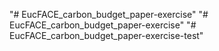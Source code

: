 "# EucFACE_carbon_budget_paper-exercise" 
"# EucFACE_carbon_budget_paper-exercise" 
"# EucFACE_carbon_budget_paper-exercise-test" 
